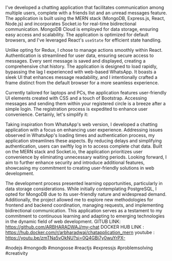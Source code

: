 I've developed a chatting application that facilitates communication among multiple users, complete with a friends list and an unread messages feature. The application is built using the MERN stack (MongoDB, Express.js, React, Node.js) and incorporates Socket.io for real-time bidirectional communication. MongoDB Cloud is employed for data storage, ensuring easy access and scalability. The application is optimized for default browsers, and I've leveraged React's `useState` for efficient state handling.

Unlike opting for Redux, I chose to manage actions smoothly within React. Authentication is streamlined for user data, ensuring secure access to messages. Every sent message is saved and displayed, creating a comprehensive chat history. The application is designed to load rapidly, bypassing the lag I experienced with web-based WhatsApp. It boasts a sleek UI that enhances message readability, and I intentionally crafted a frame distinct from the default browser for a more seamless experience.

Currently tailored for laptops and PCs, the application features user-friendly UI elements created with CSS and a touch of Bootstrap. Accessing messages and sending them within your registered circle is a breeze after a simple login. The registration process is expedited to enhance user convenience.
Certainly, let's simplify it:

Taking inspiration from WhatsApp's web version, I developed a chatting application with a focus on enhancing user experience. Addressing issues observed in WhatsApp's loading times and authentication process, my application streamlines these aspects. By reducing delays and simplifying authentication, users can swiftly log in to access complete chat data. Built on the MERN stack and Socket.io, the application prioritizes user convenience by eliminating unnecessary waiting periods. Looking forward, I aim to further enhance security and introduce additional features, showcasing my commitment to creating user-friendly solutions in web development.

The development process presented learning opportunities, particularly in data storage considerations. While initially contemplating PostgreSQL, I opted for MongoDB due to its user-friendly nature and widespread demand. Additionally, the project allowed me to explore new methodologies for frontend and backend coordination, managing requests, and implementing bidirectional communication. This application serves as a testament to my commitment to continuous learning and adapting to emerging technologies in the dynamic field of web development.
GITUB LINK: https://github.com/ARBHARADWAJ/my-chat
DOCKER HUB LINK : https://hub.docker.com/r/arbharadwaj/chatapplication_mern
youtube : https://youtu.be/zmTNa5vOkNU?si=0Q4GBi7y0wuYrPX-

#nodejs  #mongodb #mongoose #reactjs #expressjs #problemsolving #creativity
